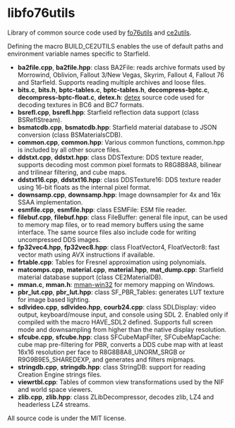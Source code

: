 # libfo76utils

Library of common source code used by [fo76utils](https://github.com/fo76utils/fo76utils) and [ce2utils](https://github.com/fo76utils/ce2utils).

Defining the macro BUILD\_CE2UTILS enables the use of default paths and environment variable names specific to Starfield.

* **ba2file.cpp**, **ba2file.hpp**: class BA2File: reads archive formats used by Morrowind, Oblivion, Fallout 3/New Vegas, Skyrim, Fallout 4, Fallout 76 and Starfield. Supports reading multiple archives and loose files.
* **bits.c**, **bits.h**, **bptc-tables.c**, **bptc-tables.h**, **decompress-bptc.c**, **decompress-bptc-float.c**, **detex.h**: [detex](https://github.com/hglm/detex) source code used for decoding textures in BC6 and BC7 formats.
* **bsrefl.cpp**, **bsrefl.hpp**: Starfield reflection data support (class BSReflStream).
* **bsmatcdb.cpp**, **bsmatcdb.hpp**: Starfield material database to JSON conversion (class BSMaterialsCDB).
* **common.cpp**, **common.hpp**: Various common functions, common.hpp is included by all other source files.
* **ddstxt.cpp**, **ddstxt.hpp**: class DDSTexture: DDS texture reader, supports decoding most common pixel formats to R8G8B8A8, bilinear and trilinear filtering, and cube maps.
* **ddstxt16.cpp**, **ddstxt16.hpp**: class DDSTexture16: DDS texture reader using 16-bit floats as the internal pixel format.
* **downsamp.cpp**, **downsamp.hpp**: Image downsampler for 4x and 16x SSAA implementation.
* **esmfile.cpp**, **esmfile.hpp**: class ESMFile: ESM file reader.
* **filebuf.cpp**, **filebuf.hpp**: class FileBuffer: general file input, can be used to memory map files, or to read memory buffers using the same interface. The same source files also include code for writing uncompressed DDS images.
* **fp32vec4.hpp**, **fp32vec8.hpp**: class FloatVector4, FloatVector8: fast vector math using AVX instructions if available.
* **frtable.cpp**: Tables for Fresnel approximation using polynomials.
* **matcomps.cpp**, **material.cpp**, **material.hpp**, **mat_dump.cpp**: Starfield material database support (class CE2MaterialDB).
* **mman.c**, **mman.h**: [mman-win32](https://github.com/alitrack/mman-win32) for memory mapping on Windows.
* **pbr_lut.cpp**, **pbr_lut.hpp**: class SF\_PBR\_Tables: generates LUT texture for image based lighting.
* **sdlvideo.cpp**, **sdlvideo.hpp**, **courb24.cpp**: class SDLDisplay: video output, keyboard/mouse input, and console using SDL 2. Enabled only if compiled with the macro HAVE\_SDL2 defined. Supports full screen mode and downsampling from higher than the native display resolution.
* **sfcube.cpp**, **sfcube.hpp**: class SFCubeMapFilter, SFCubeMapCache: cube map pre-filtering for PBR, converts a DDS cube map with at least 16x16 resolution per face to R8G8B8A8\_UNORM\_SRGB or R9G9B9E5\_SHAREDEXP, and generates and filters mipmaps.
* **stringdb.cpp**, **stringdb.hpp**: class StringDB: support for reading Creation Engine strings files.
* **viewrtbl.cpp**: Tables of common view transformations used by the NIF and world space viewers.
* **zlib.cpp**, **zlib.hpp**: class ZLibDecompressor, decodes zlib, LZ4 and headerless LZ4 streams.

All source code is under the MIT license.

